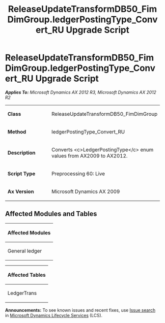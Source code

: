 ﻿---
title: ReleaseUpdateTransformDB50_FimDimGroup.ledgerPostingType_Convert_RU Upgrade Script
TOCTitle: ReleaseUpdateTransformDB50_FimDimGroup.ledgerPostingType_Convert_RU Upgrade Script
ms:assetid: 5352372d-8e34-5b7c-29f2-03c82825e7d0
ms:mtpsurl: https://msdn.microsoft.com/en-us/library/JJ685580(v=AX.60)
ms:contentKeyID: 49708274
ms.date: 05/18/2015
mtps_version: v=AX.60
---

# ReleaseUpdateTransformDB50\_FimDimGroup.ledgerPostingType\_Convert\_RU Upgrade Script 


_**Applies To:** Microsoft Dynamics AX 2012 R3, Microsoft Dynamics AX 2012 R2_

<table>
<colgroup>
<col style="width: 50%" />
<col style="width: 50%" />
</colgroup>
<tbody>
<tr class="odd">
<td><p><strong>Class</strong></p></td>
<td><p>ReleaseUpdateTransformDB50_FimDimGroup</p></td>
</tr>
<tr class="even">
<td><p><strong>Method</strong></p></td>
<td><p>ledgerPostingType_Convert_RU</p></td>
</tr>
<tr class="odd">
<td><p><strong>Description</strong></p></td>
<td><p>Converts &lt;c&gt;LedgerPostingType&lt;/c&gt; enum values from AX2009 to AX2012.</p></td>
</tr>
<tr class="even">
<td><p><strong>Script Type</strong></p></td>
<td><p>Preprocessing 60: Live</p></td>
</tr>
<tr class="odd">
<td><p><strong>Ax Version</strong></p></td>
<td><p>Microsoft Dynamics AX 2009</p></td>
</tr>
</tbody>
</table>


## Affected Modules and Tables

<table>
<colgroup>
<col style="width: 100%" />
</colgroup>
<thead>
<tr class="header">
<th><p>Affected Modules</p></th>
</tr>
</thead>
<tbody>
<tr class="odd">
<td><p>General ledger</p></td>
</tr>
</tbody>
</table>


<table>
<colgroup>
<col style="width: 100%" />
</colgroup>
<thead>
<tr class="header">
<th><p>Affected Tables</p></th>
</tr>
</thead>
<tbody>
<tr class="odd">
<td><p>LedgerTrans</p></td>
</tr>
</tbody>
</table>

  
**Announcements:** To see known issues and recent fixes, use [Issue search](http://go.microsoft.com/fwlink/?linkid=389258) in [Microsoft Dynamics Lifecycle Services](http://go.microsoft.com/fwlink/?linkid=306505) (LCS).

